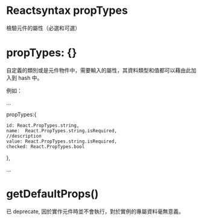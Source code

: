 # Reactsyntax propTypes
檢驗元件的屬性（必選和可選）

# propTypes: {}

自定義的類別或是元件物件中，需要輸入的屬性，其資料類型和值都可以藉由此加入到 hash 中。

例如：

...

propTypes:{

    id: React.PropTypes.string,
    name:  React.PropTypes.string.isRequired, 
    //description
    value: React.PropTypes.string.isRequired, 
    checked: React.PropTypes.bool

},

...

# getDefaultProps()

已 deprecate, 因於實作元件時並不會執行，對於實例的專屬資料毫無意義。
